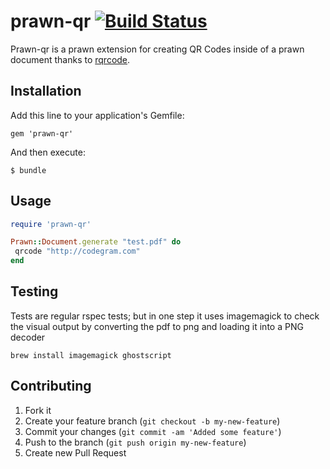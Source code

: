 # prawn-qr [![Build Status](https://secure.travis-ci.org/josepjaume/prawn-qr.png)](http://travis-ci.org/josepjaume/prawn-qr)

Prawn-qr is a prawn extension for creating QR Codes inside of a prawn document thanks to [rqrcode](https://github.com/whomwah/rqrcode).

## Installation

Add this line to your application's Gemfile:

    gem 'prawn-qr'

And then execute:

    $ bundle

## Usage

```Ruby
require 'prawn-qr'

Prawn::Document.generate "test.pdf" do
 qrcode "http://codegram.com"
end
```


## Testing

Tests are regular rspec tests; but in one step it uses imagemagick to check the visual output by converting the pdf to png and loading it into a PNG decoder

```
brew install imagemagick ghostscript
```

## Contributing

1. Fork it
2. Create your feature branch (`git checkout -b my-new-feature`)
3. Commit your changes (`git commit -am 'Added some feature'`)
4. Push to the branch (`git push origin my-new-feature`)
5. Create new Pull Request
